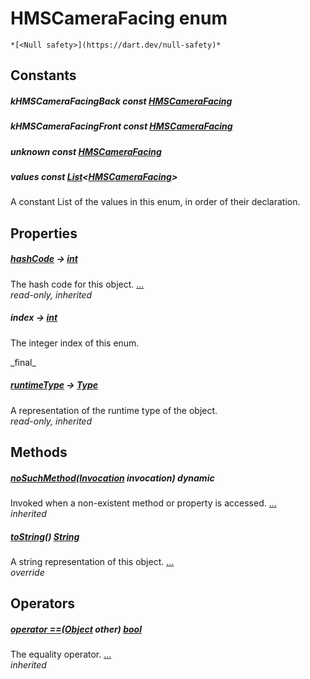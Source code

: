 


# HMSCameraFacing enum




    *[<Null safety>](https://dart.dev/null-safety)*










## Constants

##### kHMSCameraFacingBack const [HMSCameraFacing](../enum_hms_camera_facing/HMSCameraFacing-class.md)



   




##### kHMSCameraFacingFront const [HMSCameraFacing](../enum_hms_camera_facing/HMSCameraFacing-class.md)



   




##### unknown const [HMSCameraFacing](../enum_hms_camera_facing/HMSCameraFacing-class.md)



   




##### values const [List](https://api.flutter.dev/flutter/dart-core/List-class.html)&lt;[HMSCameraFacing](../enum_hms_camera_facing/HMSCameraFacing-class.md)>



<p>A constant List of the values in this enum, in order of their declaration.</p>   






## Properties

##### [hashCode](https://api.flutter.dev/flutter/dart-core/Object/hashCode.html) &#8594; [int](https://api.flutter.dev/flutter/dart-core/int-class.html)



The hash code for this object. [...](https://api.flutter.dev/flutter/dart-core/Object/hashCode.html)  
_read-only, inherited_



##### index &#8594; [int](https://api.flutter.dev/flutter/dart-core/int-class.html)



<p>The integer index of this enum.</p>   
_final_



##### [runtimeType](https://api.flutter.dev/flutter/dart-core/Object/runtimeType.html) &#8594; [Type](https://api.flutter.dev/flutter/dart-core/Type-class.html)



A representation of the runtime type of the object.   
_read-only, inherited_




## Methods

##### [noSuchMethod](https://api.flutter.dev/flutter/dart-core/Object/noSuchMethod.html)([Invocation](https://api.flutter.dev/flutter/dart-core/Invocation-class.html) invocation) dynamic



Invoked when a non-existent method or property is accessed. [...](https://api.flutter.dev/flutter/dart-core/Object/noSuchMethod.html)  
_inherited_



##### [toString](../enum_hms_camera_facing/HMSCameraFacing/toString.md)() [String](https://api.flutter.dev/flutter/dart-core/String-class.html)



A string representation of this object. [...](../enum_hms_camera_facing/HMSCameraFacing/toString.md)  
_override_




## Operators

##### [operator ==](https://api.flutter.dev/flutter/dart-core/Object/operator_equals.html)([Object](https://api.flutter.dev/flutter/dart-core/Object-class.html) other) [bool](https://api.flutter.dev/flutter/dart-core/bool-class.html)



The equality operator. [...](https://api.flutter.dev/flutter/dart-core/Object/operator_equals.html)  
_inherited_










